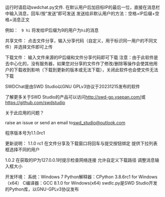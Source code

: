 运行时请启动swdchat.py文件.
在默认用户后加目标IP的最后一位，直接在消息栏中输入消息，回车/按“发送”即可发送
发送给非默认用户的方法：空格+IP后缀+空格+消息正文

例如：
` 9 hi`
将发给IP后缀为9的用户为`hi`的消息

共享文件：
点击文件分享，输入分享代码（自定义，用于标识同一用户的不同文件）并选择文件即可上传

下载文件：
输入文件来源的IP后缀和文件分享代码即可下载
注意：由于此软件是去中心化的，没有服务器，如果您对分享的文件作了修改/删除等操作会使其他用户的下载收到影响（下载到更新的版本或无法下载），关闭此软件也会使文件无法下载

SWDChat是由SWD Studio以GNU GPLv3协议于20231215发布的软件

了解更多关于SWD Studio的产品可以访问<http://swd-go.ysepan.com/>或<https://github.com/swdstudio>

关于此应用的问题？

raise an issue or send an email to<swd_studio@outlook.com>

程序版本号为1.1.0rc1

更新说明：
1.1.0 rc1 
在文件分享及下载窗口将回车与提交按钮绑定
提供下拉列表框选择不同的用户

1.0.2
在获取的IP为127.0.0.1时提示检查网络连接
允许自定义下载路径
调整消息输入框大小


开发环境：
系统：Windows 7
Python解释器：CPython 3.8.6rc1 for Windows（x64）
C编译器：GCC 8.1.0 for Windows(x64)
swdlc.py是SWD Studio开发的Python库，以GNU-GPLv3协议发布
